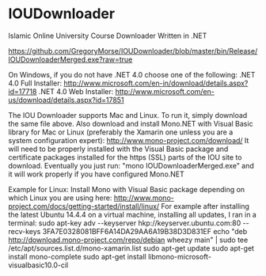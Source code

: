 # IOUDownloader
Islamic Online University Course Downloader Written in .NET

https://github.com/GregoryMorse/IOUDownloader/blob/master/bin/Release/IOUDownloaderMerged.exe?raw=true

On Windows, if you do not have .NET 4.0 choose one of the following:
 .NET 4.0 Full Installer: http://www.microsoft.com/en-in/download/details.aspx?id=17718
 .NET 4.0 Web Installer: http://www.microsoft.com/en-us/download/details.aspx?id=17851

The IOU Downloader supports Mac and Linux. To run it, simply download the same file above.  Also download and install Mono.NET with Visual Basic library for Mac or Linux (preferably the Xamarin one unless you are a system configuration expert): http://www.mono-project.com/download/
 It will need to be properly installed with the Visual Basic package and certificate packages installed for the https (SSL) parts of the IOU site to download.
 Eventually you just run: "mono IOUDownloaderMerged.exe" and it will work properly if you have configured Mono.NET

Example for Linux:
Install Mono with Visual Basic package depending on which Linux you are using here: http://www.mono-project.com/docs/getting-started/install/linux/
For example after installing the latest Ubuntu 14.4.4 on a virtual machine, installing all updates, I ran in a terminal:
sudo apt-key adv --keyserver hkp://keyserver.ubuntu.com:80 --recv-keys 3FA7E0328081BFF6A14DA29AA6A19B38D3D831EF
echo "deb http://download.mono-project.com/repo/debian wheezy main" | sudo tee /etc/apt/sources.list.d/mono-xamarin.list
sudo apt-get update
sudo apt-get install mono-complete
sudo apt-get install libmono-microsoft-visualbasic10.0-cil
